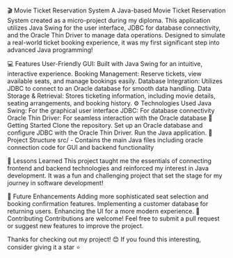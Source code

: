 🎬 Movie Ticket Reservation System
A Java-based Movie Ticket Reservation System created as a micro-project during my diploma. This application utilizes Java Swing for the user interface, JDBC for database connectivity, and the Oracle Thin Driver to manage data operations. Designed to simulate a real-world ticket booking experience, it was my first significant step into advanced Java programming!

💻 Features
User-Friendly GUI: Built with Java Swing for an intuitive, interactive experience.
Booking Management: Reserve tickets, view available seats, and manage bookings easily.
Database Integration: Utilizes JDBC to connect to an Oracle database for smooth data handling.
Data Storage & Retrieval: Stores ticketing information, including movie details, seating arrangements, and booking history.
⚙️ Technologies Used
Java Swing: For the graphical user interface
JDBC: For database connectivity
Oracle Thin Driver: For seamless interaction with the Oracle database
🚀 Getting Started
Clone the repository.
Set up an Oracle database and configure JDBC with the Oracle Thin Driver.
Run the Java application.
📂 Project Structure
src/ - Contains the main Java files including oracle connection code for GUI and backend functionality

🌟 Lessons Learned
This project taught me the essentials of connecting frontend and backend technologies and reinforced my interest in Java development. It was a fun and challenging project that set the stage for my journey in software development!

📝 Future Enhancements
Adding more sophisticated seat selection and booking confirmation features.
Implementing a customer database for returning users.
Enhancing the UI for a more modern experience.
🤝 Contributing
Contributions are welcome! Feel free to submit a pull request or suggest new features to improve the project.

Thanks for checking out my project! 😊 If you found this interesting, consider giving it a star ⭐
